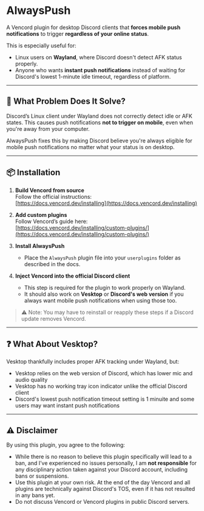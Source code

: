# AlwaysPush

A Vencord plugin for desktop Discord clients that **forces mobile push notifications** to trigger **regardless of your online status**.

This is especially useful for:
- Linux users on **Wayland**, where Discord doesn't detect AFK status properly.
- Anyone who wants **instant push notifications** instead of waiting for Discord's lowest 1-minute idle timeout, regardless of platform.

---

## 🔧 What Problem Does It Solve?

Discord’s Linux client under Wayland does not correctly detect idle or AFK states. This causes push notifications **not to trigger on mobile**, even when you're away from your computer.

AlwaysPush fixes this by making Discord believe you're always eligible for mobile push notifications no matter what your status is on desktop.

---

## 📦 Installation

1. **Build Vencord from source**  
   Follow the official instructions:  
   [https://docs.vencord.dev/installing](https://docs.vencord.dev/installing)

2. **Add custom plugins**  
   Follow Vencord’s guide here:  
   [https://docs.vencord.dev/installing/custom-plugins/](https://docs.vencord.dev/installing/custom-plugins/)

3. **Install AlwaysPush**
   - Place the `AlwaysPush` plugin file into your `userplugins` folder as described in the docs.

4. **Inject Vencord into the official Discord client**
   - This step is required for the plugin to work properly on Wayland.
   - It should also work on **Vesktop** or **Discord's web version** if you always want mobile push notifications when using those too.

> ⚠️ Note: You may have to reinstall or reapply these steps if a Discord update removes Vencord.

---

## ❓ What About Vesktop?

Vesktop thankfully includes proper AFK tracking under Wayland, but:

- Vesktop relies on the web version of Discord, which has lower mic and audio quality
- Vesktop has no working tray icon indicator unlike the official Discord client
- Discord's lowest push notification timeout setting is 1 minuite and some users may want instant push notifications

---

## ⚠️ Disclaimer

By using this plugin, you agree to the following:

- While there is no reason to believe this plugin specifically will lead to a ban, and I’ve experienced no issues personally, I am **not responsible** for any disciplinary action taken against your Discord account, including bans or suspensions.
- Use this plugin at your own risk. At the end of the day Vencord and all plugins are technically against Discord's TOS, even if it has not resulted in any bans yet.
- Do not discuss Vencord or Vencord plugins in public Discord servers.

